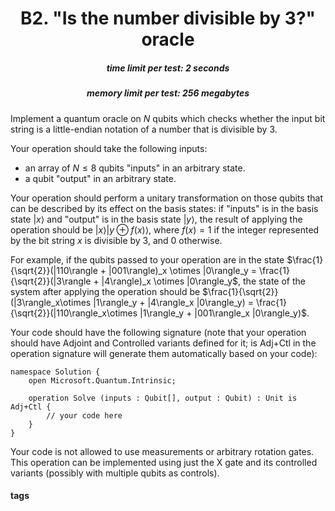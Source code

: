 <h1 style='text-align: center;'> B2. "Is the number divisible by 3?" oracle</h1>

<h5 style='text-align: center;'>time limit per test: 2 seconds</h5>
<h5 style='text-align: center;'>memory limit per test: 256 megabytes</h5>

Implement a quantum oracle on $N$ qubits which checks whether the input bit string is a little-endian notation of a number that is divisible by 3. 

Your operation should take the following inputs:

* an array of $N \le 8$ qubits "inputs" in an arbitrary state.
* a qubit "output" in an arbitrary state.

Your operation should perform a unitary transformation on those qubits that can be described by its effect on the basis states: if "inputs" is in the basis state $|x\rangle$ and "output" is in the basis state $|y\rangle$, the result of applying the operation should be $|x\rangle|y \oplus f(x)\rangle$, where $f(x) = 1$ if the integer represented by the bit string $x$ is divisible by $3$, and $0$ otherwise.

For example, if the qubits passed to your operation are in the state $\frac{1}{\sqrt{2}}(|110\rangle + |001\rangle)_x \otimes |0\rangle_y = \frac{1}{\sqrt{2}}(|3\rangle + |4\rangle)_x \otimes |0\rangle_y$, the state of the system after applying the operation should be $\frac{1}{\sqrt{2}}(|3\rangle_x\otimes |1\rangle_y + |4\rangle_x |0\rangle_y) = \frac{1}{\sqrt{2}}(|110\rangle_x\otimes |1\rangle_y + |001\rangle_x |0\rangle_y)$.

Your code should have the following signature (note that your operation should have Adjoint and Controlled variants defined for it; is Adj+Ctl in the operation signature will generate them automatically based on your code):


```
namespace Solution {  
    open Microsoft.Quantum.Intrinsic;  
  
    operation Solve (inputs : Qubit[], output : Qubit) : Unit is Adj+Ctl {  
        // your code here  
    }  
}
```
Your code is not allowed to use measurements or arbitrary rotation gates. This operation can be implemented using just the X gate and its controlled variants (possibly with multiple qubits as controls).



#### tags 

